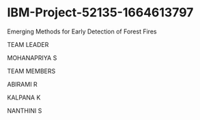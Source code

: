 # IBM-Project-52135-1664613797
Emerging Methods for Early Detection of Forest Fires
 
 TEAM LEADER
  
  MOHANAPRIYA S
  
  TEAM MEMBERS 
    
    
   ABIRAMI R
   
   KALPANA K
   
   NANTHINI S
